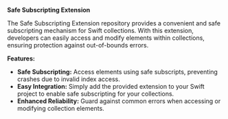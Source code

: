 **Safe Subscripting Extension**

The Safe Subscripting Extension repository provides a convenient and safe subscripting mechanism for Swift collections. With this extension, developers can easily access and modify elements within collections, ensuring protection against out-of-bounds errors.

**Features:**
- **Safe Subscripting:** Access elements using safe subscripts, preventing crashes due to invalid index access.
- **Easy Integration:** Simply add the provided extension to your Swift project to enable safe subscripting for your collections.
- **Enhanced Reliability:** Guard against common errors when accessing or modifying collection elements.
